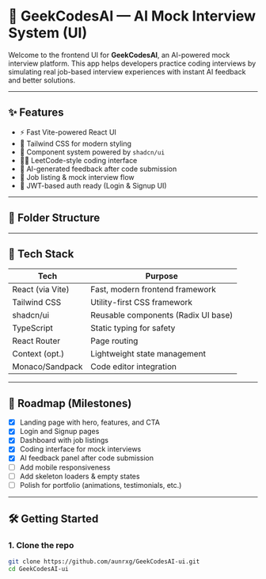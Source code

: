 # 🧠 GeekCodesAI — AI Mock Interview System (UI)

Welcome to the frontend UI for **GeekCodesAI**, an AI-powered mock interview platform. This app helps developers practice coding interviews by simulating real job-based interview experiences with instant AI feedback and better solutions.

---

## ✨ Features

- ⚡️ Fast Vite-powered React UI
- 🎨 Tailwind CSS for modern styling
- 🧱 Component system powered by `shadcn/ui`
- 👨‍💻 LeetCode-style coding interface
- 🤖 AI-generated feedback after code submission
- 📄 Job listing & mock interview flow
- 🔐 JWT-based auth ready (Login & Signup UI)

---

## 📁 Folder Structure


---

## 🧪 Tech Stack

| Tech              | Purpose                              |
|-------------------|--------------------------------------|
| React (via Vite)  | Fast, modern frontend framework      |
| Tailwind CSS      | Utility-first CSS framework          |
| shadcn/ui         | Reusable components (Radix UI base)  |
| TypeScript        | Static typing for safety             |
| React Router      | Page routing                         |
| Context (opt.)    | Lightweight state management         |
| Monaco/Sandpack   | Code editor integration              |

---

## 🚧 Roadmap (Milestones)

- [x] Landing page with hero, features, and CTA
- [x] Login and Signup pages
- [x] Dashboard with job listings
- [x] Coding interface for mock interviews
- [x] AI feedback panel after code submission
- [ ] Add mobile responsiveness
- [ ] Add skeleton loaders & empty states
- [ ] Polish for portfolio (animations, testimonials, etc.)

---

## 🛠️ Getting Started

### 1. Clone the repo

```bash
git clone https://github.com/aunrxg/GeekCodesAI-ui.git
cd GeekCodesAI-ui
